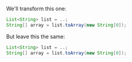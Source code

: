 We'll transform this one:

~~~java https://stackoverflow.com/questions/4042434/converting-arrayliststring-to-string-in-java
List<String> list = ..;
String[] array = list.toArray(new String[0]);
~~~

But leave this the same:

~~~java
List<String> list = ..;
String[] array = list.toArray(new String[0]);
~~~